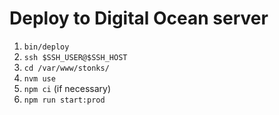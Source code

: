 # Deploy to Digital Ocean server

1. `bin/deploy`
2. `ssh $SSH_USER@$SSH_HOST`
3. `cd /var/www/stonks/`
4. `nvm use`
5. `npm ci` (if necessary)
6. `npm run start:prod`
